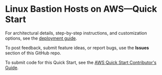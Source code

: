 # Linux Bastion Hosts on AWS—Quick Start

For architectural details, step-by-step instructions, and customization options, see the [deployment guide](https://fwd.aws/YqpXk?).

To post feedback, submit feature ideas, or report bugs, use the **Issues** section of this GitHub repo.

To submit code for this Quick Start, see the [AWS Quick Start Contributor's Guide](https://fwd.aws/NwqYA?).
